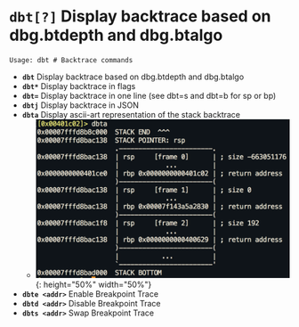 <!-- TITLE: dbt -->

#  **`dbt[?]`** Display backtrace based on dbg.btdepth and dbg.btalgo


```text
Usage: dbt # Backtrace commands
```


- **`dbt`** Display backtrace based on dbg.btdepth and dbg.btalgo
- **`dbt*`** Display backtrace in flags
- **`dbt=`** Display backtrace in one line (see dbt=s and dbt=b for sp or bp)
- **`dbtj`** Display backtrace in JSON
- **`dbta`** Display ascii-art representation of the stack backtrace
	- ![](/uploads/small-d/dbta.png) {: height="50%" width="50%"}
- **`dbte <addr>`** Enable Breakpoint Trace
- **`dbtd <addr>`** Disable Breakpoint Trace
- **`dbts <addr>`** Swap Breakpoint Trace

<p hidden>dbt dbt* dbt= dbtj dbta dbte dbtd dbts</p>
